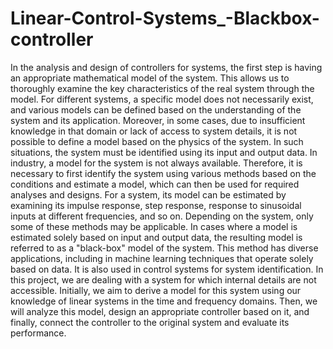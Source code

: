 # Linear-Control-Systems_-Blackbox-controller

In the analysis and design of controllers for systems, the first step is having an appropriate mathematical model of the system. This allows us to thoroughly examine the key characteristics of the real system through the model. For different systems, a specific model does not necessarily exist, and various models can be defined based on the understanding of the system and its application. Moreover, in some cases, due to insufficient knowledge in that domain or lack of access to system details, it is not possible to define a model based on the physics of the system. In such situations, the system must be identified using its input and output data.
In industry, a model for the system is not always available. Therefore, it is necessary to first identify the system using various methods based on the conditions and estimate a model, which can then be used for required analyses and designs. For a system, its model can be estimated by examining its impulse response, step response, response to sinusoidal inputs at different frequencies, and so on. Depending on the system, only some of these methods may be applicable.
In cases where a model is estimated solely based on input and output data, the resulting model is referred to as a "black-box" model of the system. This method has diverse applications, including in machine learning techniques that operate solely based on data. It is also used in control systems for system identification.
In this project, we are dealing with a system for which internal details are not accessible. Initially, we aim to derive a model for this system using our knowledge of linear systems in the time and frequency domains. Then, we will analyze this model, design an appropriate controller based on it, and finally, connect the controller to the original system and evaluate its performance.
